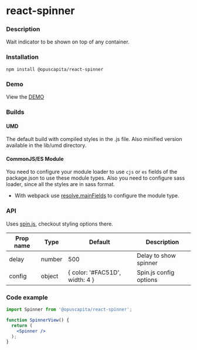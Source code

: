 # react-spinner

### Description
Wait indicator to be shown on top of any container.

### Installation
```
npm install @opuscapita/react-spinner
```

### Demo
View the [DEMO](https://opuscapita.github.io/react-spinner)

### Builds
#### UMD
The default build with compiled styles in the .js file. Also minified version available in the lib/umd directory.
#### CommonJS/ES Module
You need to configure your module loader to use `cjs` or `es` fields of the package.json to use these module types.
Also you need to configure sass loader, since all the styles are in sass format.
* With webpack use [resolve.mainFields](https://webpack.js.org/configuration/resolve/#resolve-mainfields) to configure the module type.

### API
Uses [spin.js](https://spin.js.org/), checkout styling options there. 

| Prop name | Type   | Default                              | Description                           |
| --------- | ------ | ------------------------------------ | --------------------------------------|
| delay     | number | 500                                  | Delay to show spinner                 |
| config    | object | { color: '#FAC51D', width: 4 }       | Spin.js config options                |

### Code example

```jsx
import Spinner from '@opuscapita/react-spinner';

function SpinnerView() {
  return (
    <Spinner />
  );
}
```
